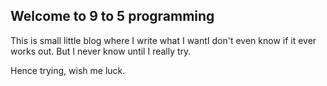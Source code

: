 ## Welcome to 9 to 5 programming

This is small little blog where I write what I wantI don't even know if it ever works out. But I never know until I really try. 

Hence trying, wish me luck. 
<!--stackedit_data:
eyJoaXN0b3J5IjpbNTk4MDEyMjA4XX0=
-->